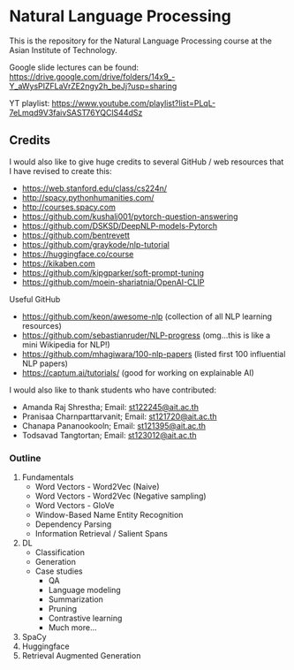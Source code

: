 # Natural Language Processing

This is the repository for the Natural Language Processing course at the Asian Institute of Technology.

Google slide lectures can be found:  <https://drive.google.com/drive/folders/14x9_-Y_aWysPIZFLaVrZE2ngy2h_beJj?usp=sharing>  

YT playlist: <https://www.youtube.com/playlist?list=PLqL-7eLmqd9V3faivSAST76YQClS44dSz>

## Credits

I would also like to give huge credits to several GitHub / web resources that I have revised to create this:

- <https://web.stanford.edu/class/cs224n/>
- <http://spacy.pythonhumanities.com/>
- <http://courses.spacy.com>
- <https://github.com/kushalj001/pytorch-question-answering>
- <https://github.com/DSKSD/DeepNLP-models-Pytorch>
- <https://github.com/bentrevett>
- <https://github.com/graykode/nlp-tutorial>
- <https://huggingface.co/course>
- <https://kikaben.com>
- <https://github.com/kipgparker/soft-prompt-tuning>
- <https://github.com/moein-shariatnia/OpenAI-CLIP>

Useful GitHub

- <https://github.com/keon/awesome-nlp> (collection of all NLP learning resources)
- <https://github.com/sebastianruder/NLP-progress> (omg...this is like a mini Wikipedia for NLP!)
- <https://github.com/mhagiwara/100-nlp-papers> (listed first 100 influential NLP papers)
- <https://captum.ai/tutorials/> (good for working on explainable AI)

I would also like to thank students who have contributed:

- Amanda Raj Shrestha;  Email: <st122245@ait.ac.th>
- Pranisaa Charnparttarvanit; Email: <st121720@ait.ac.th>
- Chanapa Pananookooln; Email: <st121395@ait.ac.th>
- Todsavad Tangtortan; Email: <st123012@ait.ac.th>

### Outline

1. Fundamentals
   - Word Vectors - Word2Vec (Naive)
   - Word Vectors - Word2Vec (Negative sampling)
   - Word Vectors - GloVe
   - Window-Based Name Entity Recognition
   - Dependency Parsing
   - Information Retrieval / Salient Spans
2. DL
   - Classification
   - Generation
   - Case studies
      - QA
      - Language modeling
      - Summarization
      - Pruning
      - Contrastive learning
      - Much more...
3. SpaCy
4. Huggingface
5. Retrieval Augmented Generation
